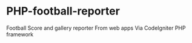 PHP-football-reporter
=====================

Football Score and gallery reporter From web apps Via CodeIgniter PHP framework